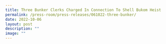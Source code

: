 ```yaml
---
title: Three Bunker Clerks Charged In Connection To Shell Bukom Heist
permalink: /press-room/press-releases/061022-three-bunker/
date: 2022-10-06
layout: post
description: ""
image: ""
---
```

